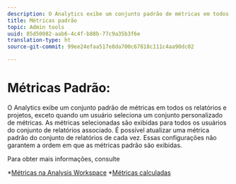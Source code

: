 ```yaml
---
description: O Analytics exibe um conjunto padrão de métricas em todos os relatórios de conversão, exceto quando um usuário seleciona um conjunto personalizado de métricas. As métricas selecionadas são exibidas para todos os usuários do conjunto de relatórios associado. É possível atualizar uma métrica padrão do conjunto de relatórios de cada vez. Essas configurações não garantem a ordem em que as métricas padrão são exibidas.
title: Métricas padrão
topic: Admin tools
uuid: 85d50082-aab6-4c4f-b88b-77c9a35b3f6e
translation-type: ht
source-git-commit: 99ee24efaa517e8da700c67818c111c4aa90dc02

---
```



# Métricas Padrão:

O Analytics exibe um conjunto padrão de métricas em todos os relatórios e projetos, exceto quando um usuário seleciona um conjunto personalizado de métricas. As métricas selecionadas são exibidas para todos os usuários do conjunto de relatórios associado. É possível atualizar uma métrica padrão do conjunto de relatórios de cada vez. Essas configurações não garantem a ordem em que as métricas padrão são exibidas.

Para obter mais informações, consulte

*[Métricas na Analysis Workspace](/help/analyze/analysis-workspace/components/apply-create-metrics.md)
*[Métricas calculadas](/help/components/c-calcmetrics/cm-overview.md)
